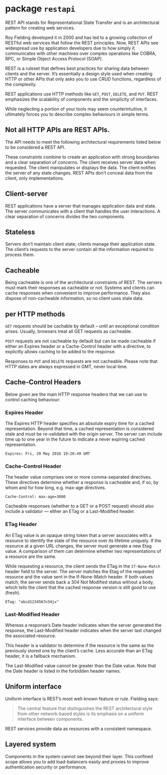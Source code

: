 # package `restapi`

REST API stands for Representational State Transfer
and is an architectural pattern for creating web services.

Roy Fielding developed it in 2000
and has led to a growing collection of RESTful web services
that follow the REST principles.
Now, REST APIs see widespread use by application developers
due to how simply it communicates with other machines
over complex operations like COBRA, RPC, or Simple Object Access Protocol (SOAP).

REST is a ruleset that defines best practices for sharing data between clients and the server.
It’s essentially a design style used when creating HTTP
or other APIs that only asks you to use CRUD functions,
regardless of the complexity.

REST applications use HTTP methods like `GET`, `POST`, `DELETE`, and `PUT`.
REST emphasizes the scalability of components and the simplicity of interfaces.

While neglecting a portion of your tools may seem counterintuitive,
it ultimately forces you to describe complex behaviours in simple terms.

## Not all HTTP APIs are REST APIs.

The API needs to meet the following architectural requirements listed below to be considered a REST API.

These constraints combine to create an application with strong boundaries and a clear separation of concerns.
The client receives server data when requested.
The client manipulates or displays the data.
The client notifies the server of any state changes.
REST APIs don’t conceal data from the client, only implementations.

## Client-server

REST applications have a server that manages application data and state.
The server communicates with a client that handles the user interactions.
A clear separation of concerns divides the two components.

## Stateless

Servers don’t maintain client state; clients manage their application state.
The client’s requests to the server contain all the information required to process them.

## Cacheable

Being cacheable is one of the architectural constraints of REST.
The servers must mark their responses as cacheable or not.
Systems and clients can cache responses when convenient to improve performance.
They also dispose of non-cacheable information, so no client uses stale data.

## per HTTP methods

`GET` requests should be cachable by default – until an exceptional condition arises.
Usually, browsers treat all GET requests as cacheable.

`POST` requests are not cacheable by default but can be made cacheable if
either an Expires header or a Cache-Control header with a directive,
to explicitly allows caching to be added to the response.

Responses to `PUT` and `DELETE` requests are not cacheable.
Please note that HTTP dates are always expressed in GMT, never local time.

## Cache-Control Headers

Below given are the main HTTP response headers that we can use to control caching behaviour:

### Expires Header

The Expires HTTP header specifies an absolute expiry time for a cached representation.
Beyond that time, a cached representation is considered stale and must be re-validated with the origin server.
The server can include time up to one year in the future to indicate a never expiring cached representation.

```
Expires: Fri, 20 May 2016 19:20:49 GMT
```

### Cache-Control Header

The header value comprises one or more comma-separated directives.
These directives determine whether a response is cacheable
and, if so, by whom and for how long, e.g. max-age directives.

```
Cache-Control: max-age=3600
```

Cacheable responses (whether to a GET or a POST request) should also include a validator — either an ETag or a Last-Modified header.

### ETag Header

An ETag value is an opaque string token that a server associates with a resource to identify the state of the resource over its lifetime uniquely.
If the resource at a given URL changes, the server must generate a new Etag value.
A comparison of them can determine whether two representations of a resource are the same.

While requesting a resource, the client sends the ETag in the `If-None-Match` header field to the server.
The server matches the Etag of the requested resource and the value sent in the If-None-Match header.
If both values match, the server sends back a 304 Not Modified status without a body,
which tells the client that the cached response version is still good to use (fresh).

```
ETag: "abcd1234567n34jv"
```

### Last-Modified Header

Whereas a response’s Date header indicates when the server generated the response,
the Last-Modified header indicates when the server last changed the associated resource.

This header is a validator to determine if the resource is the same as the previously stored one by the client’s cache.
Less accurate than an ETag header, it is a fallback mechanism.

The Last-Modified value cannot be greater than the Date value.
Note that the Date header is listed in the forbidden header names.

## Uniform interface

Uniform interface is REST’s most well-known feature or rule. Fielding says:

> The central feature that distinguishes the REST architectural style
from other network-based styles is its emphasis on a uniform interface between components.

REST services provide data as resources with a consistent namespace.

## Layered system

Components in the system cannot see beyond their layer.
This confined scope allows you to add load-balancers easily
and proxies to improve authentication security or performance.
